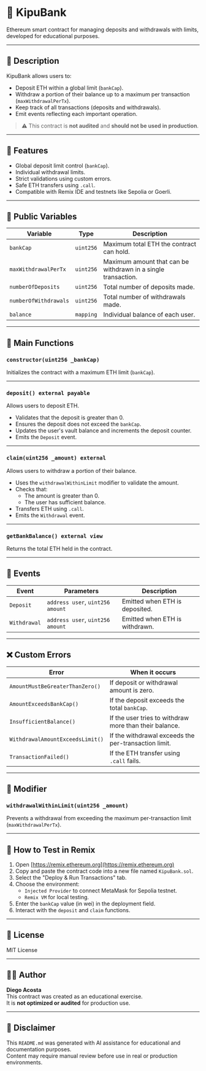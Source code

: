 
# 🏦 KipuBank

Ethereum smart contract for managing deposits and withdrawals with limits, developed for educational purposes.

---

## 📜 Description

KipuBank allows users to:

- Deposit ETH within a global limit (`bankCap`).
- Withdraw a portion of their balance up to a maximum per transaction (`maxWithdrawalPerTx`).
- Keep track of all transactions (deposits and withdrawals).
- Emit events reflecting each important operation.

> ⚠️ This contract is **not audited** and **should not be used in production**.

---

## 🚀 Features

- Global deposit limit control (`bankCap`).
- Individual withdrawal limits.
- Strict validations using custom errors.
- Safe ETH transfers using `.call`.
- Compatible with Remix IDE and testnets like Sepolia or Goerli.

---

## 🧱 Public Variables

| Variable              | Type       | Description                                                   |
|-----------------------|------------|---------------------------------------------------------------|
| `bankCap`             | `uint256`  | Maximum total ETH the contract can hold.                     |
| `maxWithdrawalPerTx`  | `uint256`  | Maximum amount that can be withdrawn in a single transaction.|
| `numberOfDeposits`    | `uint256`  | Total number of deposits made.                                |
| `numberOfWithdrawals` | `uint256`  | Total number of withdrawals made.                             |
| `balance`             | `mapping`  | Individual balance of each user.                              |

---

## 🧾 Main Functions

### `constructor(uint256 _bankCap)`
Initializes the contract with a maximum ETH limit (`bankCap`).

---

### `deposit() external payable`
Allows users to deposit ETH.

- Validates that the deposit is greater than 0.
- Ensures the deposit does not exceed the `bankCap`.
- Updates the user's vault balance and increments the deposit counter.
- Emits the `Deposit` event.

---

### `claim(uint256 _amount) external`
Allows users to withdraw a portion of their balance.

- Uses the `withdrawalWithinLimit` modifier to validate the amount.
- Checks that:
  - The amount is greater than 0.
  - The user has sufficient balance.
- Transfers ETH using `.call`.
- Emits the `Withdrawal` event.

---

### `getBankBalance() external view`
Returns the total ETH held in the contract.

---

## 📢 Events

| Event       | Parameters                        | Description                       |
|-------------|-----------------------------------|-----------------------------------|
| `Deposit`   | `address user`, `uint256 amount`  | Emitted when ETH is deposited.    |
| `Withdrawal`| `address user`, `uint256 amount`  | Emitted when ETH is withdrawn.    |

---

## ❌ Custom Errors

| Error                          | When it occurs                                                 |
|--------------------------------|---------------------------------------------------------------|
| `AmountMustBeGreaterThanZero()` | If deposit or withdrawal amount is zero.                     |
| `AmountExceedsBankCap()`        | If the deposit exceeds the total `bankCap`.                  |
| `InsufficientBalance()`         | If the user tries to withdraw more than their balance.       |
| `WithdrawalAmountExceedsLimit()`| If the withdrawal exceeds the per-transaction limit.         |
| `TransactionFailed()`           | If the ETH transfer using `.call` fails.                     |

---

## 🔐 Modifier

### `withdrawalWithinLimit(uint256 _amount)`
Prevents a withdrawal from exceeding the maximum per-transaction limit (`maxWithdrawalPerTx`).

---

## 🧪 How to Test in Remix

1. Open [https://remix.ethereum.org](https://remix.ethereum.org)
2. Copy and paste the contract code into a new file named `KipuBank.sol`.
3. Select the "Deploy & Run Transactions" tab.
4. Choose the environment:
   - `Injected Provider` to connect MetaMask for Sepolia testnet.
   - `Remix VM` for local testing.
5. Enter the `bankCap` value (in wei) in the deployment field.
6. Interact with the `deposit` and `claim` functions.

---

## 📝 License

MIT License

---

## 👨‍💻 Author

**Diego Acosta**  
This contract was created as an educational exercise.  
It is **not optimized or audited** for production use.

---

## 🤖 Disclaimer

This `README.md` was generated with AI assistance for educational and documentation purposes.  
Content may require manual review before use in real or production environments.
